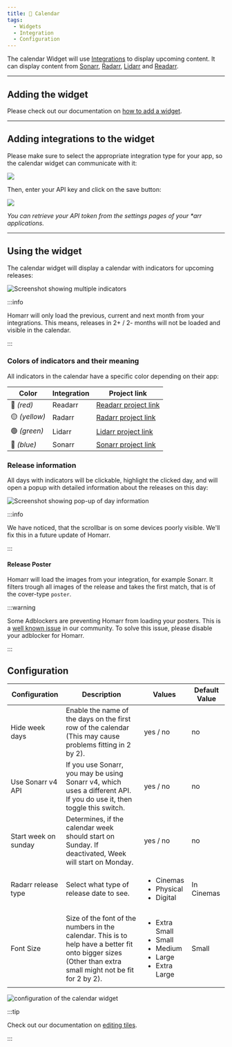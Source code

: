 ```yaml
---
title: 📆 Calendar
tags:
  - Widgets
  - Integration
  - Configuration
---
```



The calendar Widget will use [Integrations](/docs/integrations) to display upcoming content.
It can display content from [Sonarr](/docs/integrations#sonarr), [Radarr](/docs/integrations#radarr), [Lidarr](/docs/integrations#lidarr) and [Readarr](/docs/integrations#readarr).

---

## Adding the widget
Please check out our documentation on [how to add a widget](/docs/introduction/after-the-installation#adding-widgets).

---

## Adding integrations to the widget

Please make sure to select the appropriate integration type for your app, so the calendar widget can communicate with it:

![](./img/calendar/widget-calendar-integration-sonarr-example.webp)

Then, enter your API key and click on the save button:

![](./img/calendar/sonarr-configure-credentials.gif)

*You can retrieve your API token from the settings pages of your \*arr applications.*

---

## Using the widget

The calendar widget will display a calendar with indicators for upcoming releases:

![Screenshot showing multiple indicators](./img/calendar/widget-calendar-indicators.webp)

:::info

Homarr will only load the previous, current and next month from your integrations. This means, releases in 2+ / 2- months will not be loaded and visible in the calendar.

:::


### Colors of indicators and their meaning

All indicators in the calendar have a specific color depending on their app:

| Color         | Integration | Project link                                 |
| ------------- | ----------- | -------------------------------------------- |
| 🔴 *(red)*    | Readarr     | [Readarr project link](https://readarr.com/) |
| 🟡 *(yellow)* | Radarr      | [Radarr project link](https://radarr.video/) |
| 🟢 *(green)*  | Lidarr      | [Lidarr project link](https://lidarr.audio/) |
| 🔵 *(blue)*   | Sonarr      | [Sonarr project link](https://sonarr.tv/)    |

### Release information

All days with indicators will be clickable, highlight the clicked day, and will open a popup with detailed information about the releases on this day:

![Screenshot showing pop-up of day information](./img/calendar/widget-calendar-day-information.webp)

:::info

We have noticed, that the scrollbar is on some devices poorly visible.
We'll fix this in a future update of Homarr.

:::

#### Release Poster
Homarr will load the images from your integration, for example Sonarr.
It filters trough all images of the release and takes the first match, that is of the cover-type ``poster``.

:::warning

Some Adblockers are preventing Homarr from loading your posters. This is a [well known issue](/docs/community/known-issues.md) in our community. To solve this issue, please disable your adblocker for Homarr.

:::


## Configuration

| Configuration        | Description | Values | Default Value |
| -------------------- | ----------- | ------ | ------------- |
| Hide week days | Enable the name of the days on the first row of the calendar (This may cause problems fitting in 2 by 2). | yes / no | no |
| Use Sonarr v4 API | If you use Sonarr, you may be using Sonarr v4, which uses a different API. If you do use it, then toggle this switch. | yes / no | no |
| Start week on sunday | Determines, if the calendar week should start on Sunday. If deactivated, Week will start on Monday. | yes / no | no |
| Radarr release type | Select what type of release date to see. | <ul><li>Cinemas</li><li>Physical</li><li>Digital</li></ul> | In Cinemas |
| Font Size | Size of the font of the numbers in the calendar. This is to help have a better fit onto bigger sizes (Other than extra small might not be fit for 2 by 2). | <ul><li>Extra Small</li><li>Small</li><li>Medium</li><li>Large</li><li>Extra Large</li></ul> | Small |

![configuration of the calendar widget](./img/calendar/widget-calendar-configuration.webp)

:::tip

Check out our documentation on [editing tiles](/docs/introduction/after-the-installation#organizing-and-re-arranging-your-dashboard).

:::
